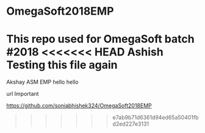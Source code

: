 # OmegaSoft2018EMP
This repo used for OmegaSoft batch #2018
<<<<<<< HEAD
Ashish Testing this file again
=======
Akshay
ASM
EMP
hello
hello


url Important 


https://github.com/soniabhishek324/OmegaSoft2018EMP
>>>>>>> e7ab9b71d6361d94ed65a50401fbd2ed227e3131
